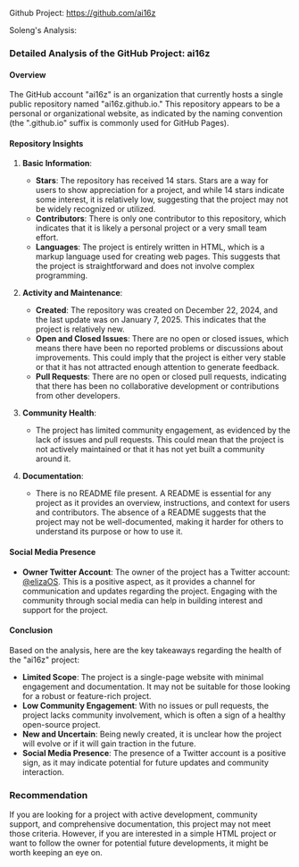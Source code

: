 Github Project: https://github.com/ai16z

Soleng's Analysis:

### Detailed Analysis of the GitHub Project: ai16z

#### Overview
The GitHub account "ai16z" is an organization that currently hosts a single public repository named "ai16z.github.io." This repository appears to be a personal or organizational website, as indicated by the naming convention (the ".github.io" suffix is commonly used for GitHub Pages).

#### Repository Insights
1. **Basic Information**:
   - **Stars**: The repository has received 14 stars. Stars are a way for users to show appreciation for a project, and while 14 stars indicate some interest, it is relatively low, suggesting that the project may not be widely recognized or utilized.
   - **Contributors**: There is only one contributor to this repository, which indicates that it is likely a personal project or a very small team effort.
   - **Languages**: The project is entirely written in HTML, which is a markup language used for creating web pages. This suggests that the project is straightforward and does not involve complex programming.

2. **Activity and Maintenance**:
   - **Created**: The repository was created on December 22, 2024, and the last update was on January 7, 2025. This indicates that the project is relatively new.
   - **Open and Closed Issues**: There are no open or closed issues, which means there have been no reported problems or discussions about improvements. This could imply that the project is either very stable or that it has not attracted enough attention to generate feedback.
   - **Pull Requests**: There are no open or closed pull requests, indicating that there has been no collaborative development or contributions from other developers.

3. **Community Health**:
   - The project has limited community engagement, as evidenced by the lack of issues and pull requests. This could mean that the project is not actively maintained or that it has not yet built a community around it.

4. **Documentation**:
   - There is no README file present. A README is essential for any project as it provides an overview, instructions, and context for users and contributors. The absence of a README suggests that the project may not be well-documented, making it harder for others to understand its purpose or how to use it.

#### Social Media Presence
- **Owner Twitter Account**: The owner of the project has a Twitter account: [@elizaOS](https://twitter.com/elizaOS). This is a positive aspect, as it provides a channel for communication and updates regarding the project. Engaging with the community through social media can help in building interest and support for the project.

#### Conclusion
Based on the analysis, here are the key takeaways regarding the health of the "ai16z" project:

- **Limited Scope**: The project is a single-page website with minimal engagement and documentation. It may not be suitable for those looking for a robust or feature-rich project.
- **Low Community Engagement**: With no issues or pull requests, the project lacks community involvement, which is often a sign of a healthy open-source project.
- **New and Uncertain**: Being newly created, it is unclear how the project will evolve or if it will gain traction in the future.
- **Social Media Presence**: The presence of a Twitter account is a positive sign, as it may indicate potential for future updates and community interaction.

### Recommendation
If you are looking for a project with active development, community support, and comprehensive documentation, this project may not meet those criteria. However, if you are interested in a simple HTML project or want to follow the owner for potential future developments, it might be worth keeping an eye on.